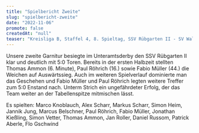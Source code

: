 ```yaml
---
title: "Spielbericht Zweite"
slug: "spielbericht-zweite"
date: "2022-11-06"
promote: false
createdAt: "null"
teaser: "Kreisliga B, Staffel 4, 8. Spieltag, SSV Rübgarten II - SV Walddorf II 0:5 (0:3)"
---
```

Unsere zweite Garnitur besiegte im Unteramtsderby den SSV Rübgarten II klar und deutlich mit 5:0 Toren. Bereits in der ersten Halbzeit stellten Thomas Ammon (6. Minute), Paul Röhrich (16.) sowie Fabio Müller (44.) die Weichen auf Auswärtssieg. Auch im weiteren Spielverlauf dominierte man das Geschehen und Fabio Müller und Paul Röhrich legten weitere Treffer zum 5:0 Enstand nach. Unterm Strich ein ungefährdeter Erfolg, der das Team weiter an der Tabellenspitze mitmischen lässt.

Es spielten: Marco Knoblauch, Alex Scharr, Markus Scharr, Simon Heim, Jannik Jung, Marcus Belschner, Paul Röhrich, Fabio Müller, Jonathan Kießling, Simon Vetter, Thomas Ammon, Jan Roller, Daniel Russom, Patrick Aberle, Flo Gschwind
